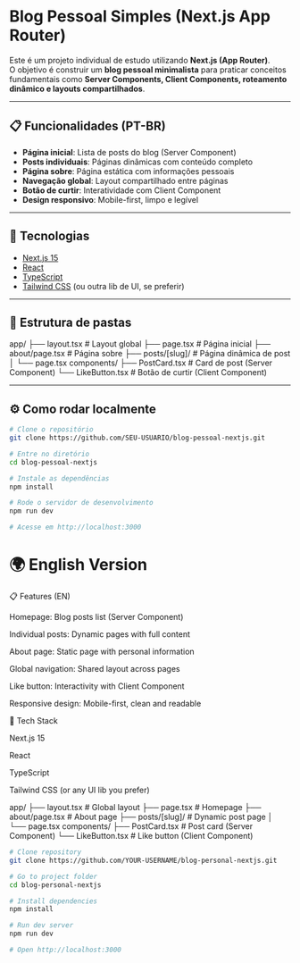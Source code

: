 # Blog Pessoal Simples (Next.js App Router)

Este é um projeto individual de estudo utilizando **Next.js (App Router)**.  
O objetivo é construir um **blog pessoal minimalista** para praticar conceitos fundamentais como **Server Components, Client Components, roteamento dinâmico e layouts compartilhados**.

---

## 📋 Funcionalidades (PT-BR)

- **Página inicial**: Lista de posts do blog (Server Component)  
- **Posts individuais**: Páginas dinâmicas com conteúdo completo  
- **Página sobre**: Página estática com informações pessoais  
- **Navegação global**: Layout compartilhado entre páginas  
- **Botão de curtir**: Interatividade com Client Component  
- **Design responsivo**: Mobile-first, limpo e legível  

---

## 🚀 Tecnologias

- [Next.js 15](https://nextjs.org/)
- [React](https://react.dev/)
- [TypeScript](https://www.typescriptlang.org/)
- [Tailwind CSS](https://tailwindcss.com/) (ou outra lib de UI, se preferir)

---

## 📂 Estrutura de pastas

app/
├── layout.tsx # Layout global
├── page.tsx # Página inicial
├── about/page.tsx # Página sobre
├── posts/[slug]/ # Página dinâmica de post
│ └── page.tsx
components/
├── PostCard.tsx # Card de post (Server Component)
└── LikeButton.tsx # Botão de curtir (Client Component)


---

## ⚙️ Como rodar localmente

```bash
# Clone o repositório
git clone https://github.com/SEU-USUARIO/blog-pessoal-nextjs.git

# Entre no diretório
cd blog-pessoal-nextjs

# Instale as dependências
npm install

# Rode o servidor de desenvolvimento
npm run dev

# Acesse em http://localhost:3000

```

# 🌍 English Version
📋 Features (EN)

Homepage: Blog posts list (Server Component)

Individual posts: Dynamic pages with full content

About page: Static page with personal information

Global navigation: Shared layout across pages

Like button: Interactivity with Client Component

Responsive design: Mobile-first, clean and readable

🚀 Tech Stack

Next.js 15

React

TypeScript

Tailwind CSS
 (or any UI lib you prefer)

 app/
 ├── layout.tsx       # Global layout
 ├── page.tsx         # Homepage
 ├── about/page.tsx   # About page
 ├── posts/[slug]/    # Dynamic post page
 │    └── page.tsx
components/
 ├── PostCard.tsx     # Post card (Server Component)
 └── LikeButton.tsx   # Like button (Client Component)

```bash
# Clone repository
git clone https://github.com/YOUR-USERNAME/blog-personal-nextjs.git

# Go to project folder
cd blog-personal-nextjs

# Install dependencies
npm install

# Run dev server
npm run dev

# Open http://localhost:3000

